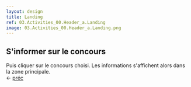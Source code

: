 ```yaml
---
layout: design
title: Landing
ref: 03.Activities_00.Header_a.Landing
image: 03.Activities_00.Header_a.Landing.png
---
```


## <span class="color-thread" style="background-color: #00aa00"></span> S'informer sur le concours
Puis cliquer sur le concours choisi. Les informations s'affichent alors dans la zone principale.  
← [préc](00.Global_02.Homepage)